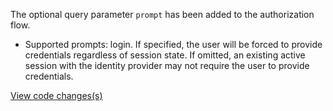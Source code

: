 The optional query parameter `prompt` has been added to the authorization flow.
- Supported prompts: login. If specified, the user will be forced to provide credentials regardless of session state. If omitted, an existing active session with the identity provider may not require the user to provide credentials.

[View code changes(s)](https://github.com/department-of-veterans-affairs/vets-saml-proxy/pull/111)
